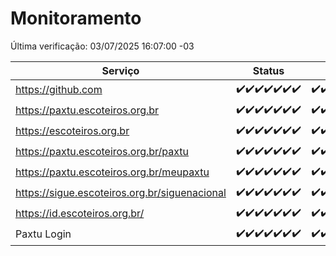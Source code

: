 # Monitoramento

Última verificação: 03/07/2025 16:07:00 -03

|Serviço|Status|Últimas 24h|
|---|---|---|
|https://github.com|<span title="2025-06-26: OK=23">✔️</span><span title="2025-06-27: OK=23">✔️</span><span title="2025-06-28: OK=23">✔️</span><span title="2025-06-29: OK=23">✔️</span><span title="2025-06-30: OK=23">✔️</span><span title="2025-07-01: OK=23">✔️</span><span title="2025-07-02: OK=18">✔️</span>|<span title="02/07/2025 16:07:00 -03 : 200">✔️</span><span title="02/07/2025 17:10:00 -03 : 200">✔️</span><span title="02/07/2025 18:09:00 -03 : 200">✔️</span><span title="02/07/2025 19:09:00 -03 : 200">✔️</span><span title="02/07/2025 20:09:00 -03 : 200">✔️</span><span title="02/07/2025 21:49:00 -03 : 200">✔️</span><span title="02/07/2025 23:43:00 -03 : 200">✔️</span><span title="03/07/2025 00:45:00 -03 : 200">✔️</span><span title="03/07/2025 01:22:00 -03 : 200">✔️</span><span title="03/07/2025 02:14:00 -03 : 200">✔️</span><span title="03/07/2025 03:15:00 -03 : 200">✔️</span><span title="03/07/2025 04:11:00 -03 : 200">✔️</span><span title="03/07/2025 05:13:00 -03 : 200">✔️</span><span title="03/07/2025 06:11:00 -03 : 200">✔️</span><span title="03/07/2025 07:10:00 -03 : 200">✔️</span><span title="03/07/2025 08:08:00 -03 : 200">✔️</span><span title="03/07/2025 09:18:00 -03 : 200">✔️</span><span title="03/07/2025 10:24:00 -03 : 200">✔️</span><span title="03/07/2025 11:09:00 -03 : 200">✔️</span><span title="03/07/2025 12:10:00 -03 : 200">✔️</span><span title="03/07/2025 13:12:00 -03 : 200">✔️</span><span title="03/07/2025 14:10:00 -03 : 200">✔️</span><span title="03/07/2025 15:13:00 -03 : 200">✔️</span><span title="03/07/2025 16:07:00 -03 : 200">✔️</span>|
|https://paxtu.escoteiros.org.br|<span title="2025-06-26: OK=23">✔️</span><span title="2025-06-27: OK=23">✔️</span><span title="2025-06-28: OK=23">✔️</span><span title="2025-06-29: OK=23">✔️</span><span title="2025-06-30: OK=23">✔️</span><span title="2025-07-01: OK=23">✔️</span><span title="2025-07-02: OK=18">✔️</span>|<span title="02/07/2025 16:07:00 -03 : 200">✔️</span><span title="02/07/2025 17:10:00 -03 : 200">✔️</span><span title="02/07/2025 18:09:00 -03 : 200">✔️</span><span title="02/07/2025 19:09:00 -03 : 200">✔️</span><span title="02/07/2025 20:09:00 -03 : 200">✔️</span><span title="02/07/2025 21:49:00 -03 : 200">✔️</span><span title="02/07/2025 23:43:00 -03 : 200">✔️</span><span title="03/07/2025 00:45:00 -03 : 200">✔️</span><span title="03/07/2025 01:22:00 -03 : 200">✔️</span><span title="03/07/2025 02:14:00 -03 : 200">✔️</span><span title="03/07/2025 03:15:00 -03 : 200">✔️</span><span title="03/07/2025 04:11:00 -03 : 200">✔️</span><span title="03/07/2025 05:13:00 -03 : 200">✔️</span><span title="03/07/2025 06:11:00 -03 : 200">✔️</span><span title="03/07/2025 07:10:00 -03 : 200">✔️</span><span title="03/07/2025 08:08:00 -03 : 200">✔️</span><span title="03/07/2025 09:18:00 -03 : 200">✔️</span><span title="03/07/2025 10:24:00 -03 : 200">✔️</span><span title="03/07/2025 11:09:00 -03 : 200">✔️</span><span title="03/07/2025 12:10:00 -03 : 200">✔️</span><span title="03/07/2025 13:12:00 -03 : 200">✔️</span><span title="03/07/2025 14:10:00 -03 : 200">✔️</span><span title="03/07/2025 15:13:00 -03 : 200">✔️</span><span title="03/07/2025 16:07:00 -03 : 200">✔️</span>|
|https://escoteiros.org.br|<span title="2025-06-26: OK=23">✔️</span><span title="2025-06-27: OK=23">✔️</span><span title="2025-06-28: OK=23">✔️</span><span title="2025-06-29: OK=23">✔️</span><span title="2025-06-30: OK=23">✔️</span><span title="2025-07-01: OK=23">✔️</span><span title="2025-07-02: OK=18">✔️</span>|<span title="02/07/2025 16:07:00 -03 : 200">✔️</span><span title="02/07/2025 17:10:00 -03 : 200">✔️</span><span title="02/07/2025 18:09:00 -03 : 200">✔️</span><span title="02/07/2025 19:09:00 -03 : 200">✔️</span><span title="02/07/2025 20:09:00 -03 : 200">✔️</span><span title="02/07/2025 21:49:00 -03 : 200">✔️</span><span title="02/07/2025 23:43:00 -03 : 200">✔️</span><span title="03/07/2025 00:45:00 -03 : 200">✔️</span><span title="03/07/2025 01:22:00 -03 : 200">✔️</span><span title="03/07/2025 02:14:00 -03 : 200">✔️</span><span title="03/07/2025 03:15:00 -03 : 200">✔️</span><span title="03/07/2025 04:11:00 -03 : 200">✔️</span><span title="03/07/2025 05:13:00 -03 : 200">✔️</span><span title="03/07/2025 06:11:00 -03 : 200">✔️</span><span title="03/07/2025 07:10:00 -03 : 200">✔️</span><span title="03/07/2025 08:08:00 -03 : 200">✔️</span><span title="03/07/2025 09:18:00 -03 : 200">✔️</span><span title="03/07/2025 10:24:00 -03 : 200">✔️</span><span title="03/07/2025 11:09:00 -03 : 200">✔️</span><span title="03/07/2025 12:10:00 -03 : 200">✔️</span><span title="03/07/2025 13:12:00 -03 : 200">✔️</span><span title="03/07/2025 14:10:00 -03 : 200">✔️</span><span title="03/07/2025 15:13:00 -03 : 200">✔️</span><span title="03/07/2025 16:07:00 -03 : 200">✔️</span>|
|https://paxtu.escoteiros.org.br/paxtu|<span title="2025-06-26: OK=23">✔️</span><span title="2025-06-27: OK=23">✔️</span><span title="2025-06-28: OK=23">✔️</span><span title="2025-06-29: OK=23">✔️</span><span title="2025-06-30: OK=23">✔️</span><span title="2025-07-01: OK=23">✔️</span><span title="2025-07-02: OK=18">✔️</span>|<span title="02/07/2025 16:07:00 -03 : 200">✔️</span><span title="02/07/2025 17:10:00 -03 : 200">✔️</span><span title="02/07/2025 18:09:00 -03 : 200">✔️</span><span title="02/07/2025 19:09:00 -03 : 200">✔️</span><span title="02/07/2025 20:09:00 -03 : 200">✔️</span><span title="02/07/2025 21:49:00 -03 : 200">✔️</span><span title="02/07/2025 23:43:00 -03 : 200">✔️</span><span title="03/07/2025 00:45:00 -03 : 200">✔️</span><span title="03/07/2025 01:22:00 -03 : 200">✔️</span><span title="03/07/2025 02:14:00 -03 : 200">✔️</span><span title="03/07/2025 03:15:00 -03 : 200">✔️</span><span title="03/07/2025 04:11:00 -03 : 200">✔️</span><span title="03/07/2025 05:13:00 -03 : 200">✔️</span><span title="03/07/2025 06:11:00 -03 : 200">✔️</span><span title="03/07/2025 07:10:00 -03 : 200">✔️</span><span title="03/07/2025 08:08:00 -03 : 200">✔️</span><span title="03/07/2025 09:18:00 -03 : 200">✔️</span><span title="03/07/2025 10:24:00 -03 : 200">✔️</span><span title="03/07/2025 11:09:00 -03 : 200">✔️</span><span title="03/07/2025 12:10:00 -03 : 200">✔️</span><span title="03/07/2025 13:12:00 -03 : 200">✔️</span><span title="03/07/2025 14:10:00 -03 : 200">✔️</span><span title="03/07/2025 15:13:00 -03 : 200">✔️</span><span title="03/07/2025 16:07:00 -03 : 200">✔️</span>|
|https://paxtu.escoteiros.org.br/meupaxtu|<span title="2025-06-26: OK=23">✔️</span><span title="2025-06-27: OK=23">✔️</span><span title="2025-06-28: OK=23">✔️</span><span title="2025-06-29: OK=23">✔️</span><span title="2025-06-30: OK=23">✔️</span><span title="2025-07-01: OK=23">✔️</span><span title="2025-07-02: OK=18">✔️</span>|<span title="02/07/2025 16:07:00 -03 : 200">✔️</span><span title="02/07/2025 17:10:00 -03 : 200">✔️</span><span title="02/07/2025 18:09:00 -03 : 200">✔️</span><span title="02/07/2025 19:09:00 -03 : 200">✔️</span><span title="02/07/2025 20:09:00 -03 : 200">✔️</span><span title="02/07/2025 21:49:00 -03 : 200">✔️</span><span title="02/07/2025 23:43:00 -03 : 200">✔️</span><span title="03/07/2025 00:45:00 -03 : 200">✔️</span><span title="03/07/2025 01:22:00 -03 : 200">✔️</span><span title="03/07/2025 02:14:00 -03 : 200">✔️</span><span title="03/07/2025 03:15:00 -03 : 200">✔️</span><span title="03/07/2025 04:11:00 -03 : 200">✔️</span><span title="03/07/2025 05:13:00 -03 : 200">✔️</span><span title="03/07/2025 06:11:00 -03 : 200">✔️</span><span title="03/07/2025 07:10:00 -03 : 200">✔️</span><span title="03/07/2025 08:08:00 -03 : 200">✔️</span><span title="03/07/2025 09:18:00 -03 : 200">✔️</span><span title="03/07/2025 10:24:00 -03 : 200">✔️</span><span title="03/07/2025 11:09:00 -03 : 200">✔️</span><span title="03/07/2025 12:10:00 -03 : 200">✔️</span><span title="03/07/2025 13:12:00 -03 : 200">✔️</span><span title="03/07/2025 14:10:00 -03 : 200">✔️</span><span title="03/07/2025 15:13:00 -03 : 200">✔️</span><span title="03/07/2025 16:07:00 -03 : 200">✔️</span>|
|https://sigue.escoteiros.org.br/siguenacional|<span title="2025-06-26: OK=23">✔️</span><span title="2025-06-27: OK=23">✔️</span><span title="2025-06-28: OK=23">✔️</span><span title="2025-06-29: OK=23">✔️</span><span title="2025-06-30: OK=23">✔️</span><span title="2025-07-01: OK=23">✔️</span><span title="2025-07-02: OK=18">✔️</span>|<span title="02/07/2025 16:07:00 -03 : 200">✔️</span><span title="02/07/2025 17:10:00 -03 : 200">✔️</span><span title="02/07/2025 18:09:00 -03 : 200">✔️</span><span title="02/07/2025 19:09:00 -03 : 200">✔️</span><span title="02/07/2025 20:09:00 -03 : 200">✔️</span><span title="02/07/2025 21:49:00 -03 : 200">✔️</span><span title="02/07/2025 23:43:00 -03 : 200">✔️</span><span title="03/07/2025 00:45:00 -03 : 200">✔️</span><span title="03/07/2025 01:22:00 -03 : 200">✔️</span><span title="03/07/2025 02:14:00 -03 : 200">✔️</span><span title="03/07/2025 03:15:00 -03 : 200">✔️</span><span title="03/07/2025 04:11:00 -03 : 200">✔️</span><span title="03/07/2025 05:13:00 -03 : 200">✔️</span><span title="03/07/2025 06:11:00 -03 : 200">✔️</span><span title="03/07/2025 07:10:00 -03 : 200">✔️</span><span title="03/07/2025 08:08:00 -03 : 200">✔️</span><span title="03/07/2025 09:18:00 -03 : 200">✔️</span><span title="03/07/2025 10:24:00 -03 : 200">✔️</span><span title="03/07/2025 11:09:00 -03 : 200">✔️</span><span title="03/07/2025 12:10:00 -03 : 200">✔️</span><span title="03/07/2025 13:12:00 -03 : 200">✔️</span><span title="03/07/2025 14:10:00 -03 : 200">✔️</span><span title="03/07/2025 15:13:00 -03 : 200">✔️</span><span title="03/07/2025 16:07:00 -03 : 200">✔️</span>|
|https://id.escoteiros.org.br/|<span title="2025-06-26: OK=23">✔️</span><span title="2025-06-27: OK=23">✔️</span><span title="2025-06-28: OK=23">✔️</span><span title="2025-06-29: OK=23">✔️</span><span title="2025-06-30: OK=23">✔️</span><span title="2025-07-01: OK=23">✔️</span><span title="2025-07-02: OK=18">✔️</span>|<span title="02/07/2025 16:07:00 -03 : 200">✔️</span><span title="02/07/2025 17:10:00 -03 : 200">✔️</span><span title="02/07/2025 18:09:00 -03 : 200">✔️</span><span title="02/07/2025 19:09:00 -03 : 200">✔️</span><span title="02/07/2025 20:09:00 -03 : 200">✔️</span><span title="02/07/2025 21:49:00 -03 : 200">✔️</span><span title="02/07/2025 23:43:00 -03 : 200">✔️</span><span title="03/07/2025 00:45:00 -03 : 200">✔️</span><span title="03/07/2025 01:22:00 -03 : 200">✔️</span><span title="03/07/2025 02:14:00 -03 : 200">✔️</span><span title="03/07/2025 03:15:00 -03 : 200">✔️</span><span title="03/07/2025 04:11:00 -03 : 200">✔️</span><span title="03/07/2025 05:13:00 -03 : 200">✔️</span><span title="03/07/2025 06:11:00 -03 : 200">✔️</span><span title="03/07/2025 07:10:00 -03 : 200">✔️</span><span title="03/07/2025 08:08:00 -03 : 200">✔️</span><span title="03/07/2025 09:18:00 -03 : 200">✔️</span><span title="03/07/2025 10:24:00 -03 : 200">✔️</span><span title="03/07/2025 11:09:00 -03 : 200">✔️</span><span title="03/07/2025 12:10:00 -03 : 200">✔️</span><span title="03/07/2025 13:12:00 -03 : 200">✔️</span><span title="03/07/2025 14:10:00 -03 : 200">✔️</span><span title="03/07/2025 15:13:00 -03 : 200">✔️</span><span title="03/07/2025 16:07:00 -03 : 200">✔️</span>|
|Paxtu Login|<span title="2025-06-26: OK=23">✔️</span><span title="2025-06-27: OK=23">✔️</span><span title="2025-06-28: OK=23">✔️</span><span title="2025-06-29: OK=23">✔️</span><span title="2025-06-30: OK=23">✔️</span><span title="2025-07-01: OK=23">✔️</span><span title="2025-07-02: OK=18">✔️</span>|<span title="02/07/2025 16:07:00 -03 : 200">✔️</span><span title="02/07/2025 17:10:00 -03 : 200">✔️</span><span title="02/07/2025 18:09:00 -03 : 200">✔️</span><span title="02/07/2025 19:09:00 -03 : 200">✔️</span><span title="02/07/2025 20:09:00 -03 : 200">✔️</span><span title="02/07/2025 21:49:00 -03 : 200">✔️</span><span title="02/07/2025 23:43:00 -03 : 200">✔️</span><span title="03/07/2025 00:45:00 -03 : 200">✔️</span><span title="03/07/2025 01:22:00 -03 : 200">✔️</span><span title="03/07/2025 02:14:00 -03 : 200">✔️</span><span title="03/07/2025 03:15:00 -03 : 200">✔️</span><span title="03/07/2025 04:11:00 -03 : 200">✔️</span><span title="03/07/2025 05:13:00 -03 : 200">✔️</span><span title="03/07/2025 06:11:00 -03 : 200">✔️</span><span title="03/07/2025 07:10:00 -03 : 200">✔️</span><span title="03/07/2025 08:08:00 -03 : 200">✔️</span><span title="03/07/2025 09:18:00 -03 : 200">✔️</span><span title="03/07/2025 10:24:00 -03 : 200">✔️</span><span title="03/07/2025 11:09:00 -03 : 200">✔️</span><span title="03/07/2025 12:10:00 -03 : 200">✔️</span><span title="03/07/2025 13:12:00 -03 : 200">✔️</span><span title="03/07/2025 14:10:00 -03 : 200">✔️</span><span title="03/07/2025 15:13:00 -03 : 200">✔️</span><span title="03/07/2025 16:07:00 -03 : 200">✔️</span>|
